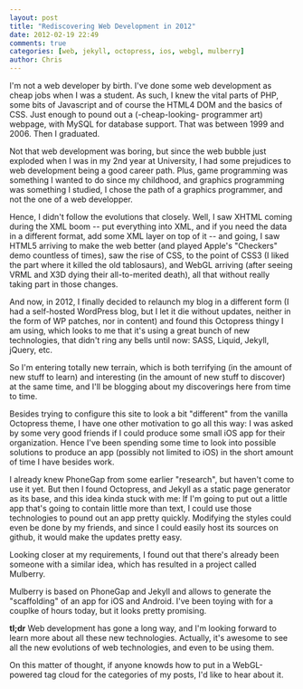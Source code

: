 ```yaml
---
layout: post
title: "Rediscovering Web Development in 2012"
date: 2012-02-19 22:49
comments: true
categories: [web, jekyll, octopress, ios, webgl, mulberry]
author: Chris
---
```


I'm not a web developer by birth.
I've done some web development as cheap jobs when I was a student. As such, I knew the vital parts of PHP, some bits of Javascript and of course the HTML4 DOM and the basics of CSS. Just enough to pound out a (-cheap-looking- programmer art) webpage, with MySQL for database support.
That was between 1999 and 2006. Then I graduated.

Not that web development was boring, but since the web bubble just exploded when I was in my 2nd year at University, I had some prejudices to web development being a good career path. Plus, game programming was something I wanted to do since my childhood, and graphics programming was something I studied, I chose the path of a graphics programmer, and not the one of a web developper.

Hence, I didn't follow the evolutions that closely.
Well, I saw XHTML coming during the XML boom -- put everything into XML, and if you need the data in a different format, add some XML layer on top of it -- and going, I saw HTML5 arriving to make the web better (and played Apple's "Checkers" demo countless of times), saw the rise of CSS, to the point of CSS3 (I liked the part where it killed the old tablosaurs), and WebGL arriving (after seeing VRML and X3D dying their all-to-merited death), all that without really taking part in those changes.

And now, in 2012, I finally decided to relaunch my blog in a different form (I had a self-hosted WordPress blog, but I let it die without updates, neither in the form of WP patches, nor in content) and found this Octopress thingy I am using, which looks to me that it's using a great bunch of new technologies, that didn't ring any bells until now: SASS, Liquid, Jekyll, jQuery, etc.

So I'm entering totally new terrain, which is both terrifying (in the amount of new stuff to learn) and interesting (in the amount of new stuff to discover) at the same time, and I'll be blogging about my discoverings here from time to time.

Besides trying to configure this site to look a bit "different" from the vanilla Octopress theme, I have one other motivation to go all this way:
I was asked by some very good friends if I could produce some small iOS app for their organization. Hence I've been spending some time to look into possible solutions to produce an app (possibly not limited to iOS) in the short amount of time I have besides work.

I already knew PhoneGap from some earlier "research", but haven't come to use it yet.
But then I found Octopress, and Jekyll as a static page generator as its base, and this idea kinda stuck with me: If I'm going to put out a little app that's going to contain little more than text, I could use those technologies to pound out an app pretty quickly. Modifying the styles could even be done by my friends, and since I could easily host its sources on github, it would make the updates pretty easy.

Looking closer at my requirements, I found out that there's already been someone with a similar idea, which has resulted in a project called Mulberry.

Mulberry is based on PhoneGap and Jekyll and allows to generate the "scaffolding" of an app for iOS and Android. I've been toying with for a couplke of hours today, but it looks pretty promising.

**tl;dr** Web development has gone a long way, and I'm looking forward to learn more about all these new technologies.
Actually, it's awesome to see all the new evolutions of web technologies, and even to be using them.

On this matter of thought, if anyone knowds how to put in a WebGL-powered tag cloud for the categories of my posts, I'd like to hear about it.


